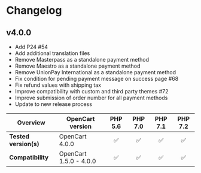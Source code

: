# Changelog

## v4.0.0

* Add P24 #54
* Add additional translation files
* Remove Masterpass as a standalone payment method
* Remove Maestro as a standalone payment method
* Remove UnionPay International as a standalone payment method
* Fix condition for pending payment message on success page #68
* Fix refund values with shipping tax
* Improve compatibility with custom and third party themes #72
* Improve submission of order number for all payment methods
* Update to new release process

|  Overview | OpenCart version | PHP 5.6 | PHP 7.0 | PHP 7.1 | PHP 7.2 |    
|---|---|:---:|:---:|:---:|:---:|  
| **Tested version(s)** | OpenCart 4.0.0 | &#9989; | &#9989; | &#9989; | &#9989; |  
| **Compatibility** | OpenCart 1.5.0 - 4.0.0 | &#9989; | &#9989; | &#9989; | &#9989; |    
